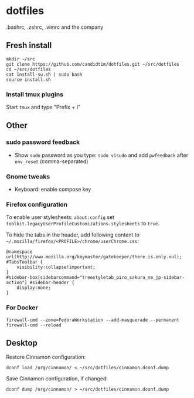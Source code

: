 # dotfiles

.bashrc, .zshrc, .vimrc and the company

## Fresh install

    mkdir ~/src
    git clone https://github.com/candidtim/dotfiles.git ~/src/dotfiles
    cd ~/src/dotfiles
    cat install-su.sh | sudo bash
    source install.sh

### Install tmux plugins

Start `tmux` and type "Prefix + I"

## Other

### sudo password feedback

 - Show `sudo` password as you type: `sudo visudo` and add `pwfeedback` after
   `env_reset` (comma-separated)

### Gnome tweaks

 - Keyboard: enable compose key

### Firefox configuration

To enable user stylesheets: `about:config`  set
`toolkit.legacyUserProfileCustomizations.stylesheets` to `true`.

To hide the tabs in the header, add following content to
`~/.mozilla/firefox/<PROFILE>/chrome/userChrome.css`:

    @namespace url(http://www.mozilla.org/keymaster/gatekeeper/there.is.only.xul);
    #TabsToolbar {
        visibility:collapse!important;
    }
    #sidebar-box[sidebarcommand="treestyletab_piro_sakura_ne_jp-sidebar-action"] #sidebar-header {
        display:none;
    }

### For Docker

    firewall-cmd --zone=FedoraWorkstation --add-masquerade --permanent
    firewall-cmd --reload

## Desktop

Restore Cinnamon configuration:

    dconf load /org/cinnamon/ < ~/src/dotfiles/cinnamon.dconf.dump

Save Cinnamon configuration, if changed:

    dconf dump /org/cinnamon/ > ~/src/dotfiles/cinnamon.dconf.dump
